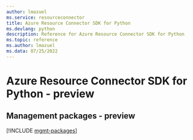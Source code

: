 ```yaml
---
author: lmazuel
ms.service: resourceconnector
title: Azure Resource Connector SDK for Python
ms.devlang: python
description: Reference for Azure Resource Connector SDK for Python
ms.topic: reference
ms.author: lmazuel
ms.data: 07/25/2022
---
```

# Azure Resource Connector SDK for Python - preview

## Management packages - preview
[!INCLUDE [mgmt-packages](resource-connector-mgmt-index.md)]